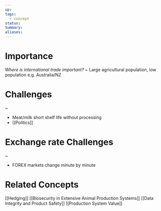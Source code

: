 ```yaml
---
up: 
tags:
  - concept
status: 
Summary:
aliases:
---
```

# Importance
*Where is international trade important?*
~
Large agricultural population, low population
e.g. Australia/NZ

# Challenges
~
- Meat/milk short shelf life without processing
- [[Politics]]

# Exchange rate Challenges
~
- FOREX markets change minute by minute

# Related Concepts
[[Hedging]]
[[Biosecurity in Extensive Animal Production Systems]]
[[Data Integrity and Product Safety]]
[[Production System Value]]


